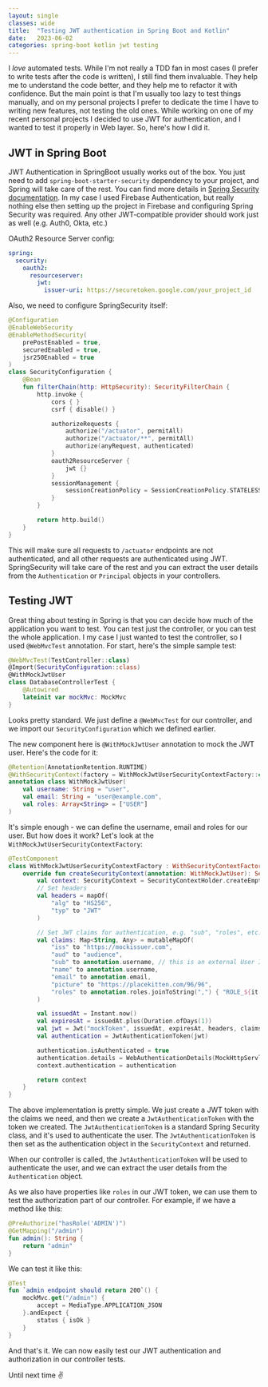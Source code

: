 ```yaml
---
layout: single
classes: wide
title:  "Testing JWT authentication in Spring Boot and Kotlin"
date:   2023-06-02
categories: spring-boot kotlin jwt testing
---
```


I _love_ automated tests. While I'm not really a TDD fan in most cases (I prefer to write tests after the code is written), I still find them invaluable. They help me to understand the code better, and they help me to refactor it with confidence. But the main point is that I'm usually too lazy to test things manually, and on my personal projects I prefer to dedicate the time I have to writing new features, not testing the old ones. While working on one of my recent personal projects I decided to use JWT for authentication, and I wanted to test it properly in Web layer. So, here's how I did it.

<!--more-->

## JWT in Spring Boot

JWT Authentication in SpringBoot usually works out of the box. You just need to add `spring-boot-starter-security` dependency to your project, and Spring will take care of the rest. You can find more details in [Spring Security documentation](https://docs.spring.io/spring-security/site/docs/current/reference/html5/#servlet-authentication-jwt). In my case I used Firebase Authentication, but really nothing else then setting up the project in Firebase and configuring Spring Security was required. Any other JWT-compatible provider should work just as well (e.g. Auth0, Okta, etc.)

OAuth2 Resource Server config:

```yaml
spring:
  security:
    oauth2:
      resourceserver:
        jwt:
          issuer-uri: https://securetoken.google.com/your_project_id
```

Also, we need to configure SpringSecurity itself:

```kotlin
@Configuration
@EnableWebSecurity
@EnableMethodSecurity(
    prePostEnabled = true,
    securedEnabled = true,
    jsr250Enabled = true
)
class SecurityConfiguration {
    @Bean
    fun filterChain(http: HttpSecurity): SecurityFilterChain {
        http.invoke {
            cors { }
            csrf { disable() }

            authorizeRequests {
                authorize("/actuator", permitAll)
                authorize("/actuator/**", permitAll)
                authorize(anyRequest, authenticated)
            }
            oauth2ResourceServer {
                jwt {}
            }
            sessionManagement {
                sessionCreationPolicy = SessionCreationPolicy.STATELESS
            }
        }

        return http.build()
    }
}
```

This will make sure all requests to `/actuator` endpoints are not authenticated, and all other requests are authenticated using JWT. SpringSecurity will take care of the rest and you can extract the user details from the `Authentication` or `Principal` objects in your controllers.

## Testing JWT

Great thing about testing in Spring is that you can decide how much of the application you want to test. You can test just the controller, or you can test the whole application. I my case I just wanted to test the controller, so I used `@WebMvcTest` annotation. For start, here's the simple sample test:

```kotlin
@WebMvcTest(TestController::class)
@Import(SecurityConfiguration::class)
@WithMockJwtUser
class DatabaseControllerTest {
    @Autowired
    lateinit var mockMvc: MockMvc
}
```

Looks pretty standard. We just define a `@WebMvcTest` for our controller, and we import our `SecurityConfiguration` which we defined earlier. 

The new component here is `@WithMockJwtUser` annotation to mock the JWT user. Here's the code for it:

```kotlin
@Retention(AnnotationRetention.RUNTIME)
@WithSecurityContext(factory = WithMockJwtUserSecurityContextFactory::class)
annotation class WithMockJwtUser(
    val username: String = "user",
    val email: String = "user@example.com",
    val roles: Array<String> = ["USER"]
)
```

It's simple enough - we can define the username, email and roles for our user. But how does it work? Let's look at the `WithMockJwtUserSecurityContextFactory`:

```kotlin
@TestComponent
class WithMockJwtUserSecurityContextFactory : WithSecurityContextFactory<WithMockJwtUser> {
    override fun createSecurityContext(annotation: WithMockJwtUser): SecurityContext {
        val context: SecurityContext = SecurityContextHolder.createEmptyContext()
        // Set headers
        val headers = mapOf(
            "alg" to "HS256",
            "typ" to "JWT"
        )

        // Set JWT claims for authentication, e.g. "sub", "roles", etc.
        val claims: Map<String, Any> = mutableMapOf(
            "iss" to "https://mockissuer.com",
            "aud" to "audience",
            "sub" to annotation.username, // this is an external User ID from Firebase
            "name" to annotation.username,
            "email" to annotation.email,
            "picture" to "https://placekitten.com/96/96",
            "roles" to annotation.roles.joinToString(",") { "ROLE_${it.trim()}" }
        )

        val issuedAt = Instant.now()
        val expiresAt = issuedAt.plus(Duration.ofDays(1))
        val jwt = Jwt("mockToken", issuedAt, expiresAt, headers, claims)
        val authentication = JwtAuthenticationToken(jwt)

        authentication.isAuthenticated = true
        authentication.details = WebAuthenticationDetails(MockHttpServletRequest())
        context.authentication = authentication

        return context
    }
}
```

The above implementation is pretty simple. We just create a JWT token with the claims we need, and then we create a `JwtAuthenticationToken` with the token we created. The `JwtAuthenticationToken` is a standard Spring Security class, and it's used to authenticate the user. The `JwtAuthenticationToken` is then set as the authentication object in the `SecurityContext` and returned.

When our controller is called, the `JwtAuthenticationToken` will be used to authenticate the user, and we can extract the user details from the `Authentication` object.

As we also have properties like `roles` in our JWT token, we can use them to test the authorization part of our controller. For example, if we have a method like this:

```kotlin
@PreAuthorize("hasRole('ADMIN')")
@GetMapping("/admin")
fun admin(): String {
    return "admin"
}
```

We can test it like this:

```kotlin
@Test
fun `admin endpoint should return 200`() {
    mockMvc.get("/admin") {
        accept = MediaType.APPLICATION_JSON
    }.andExpect {
        status { isOk }
    }
}
```

And that's it. We can now easily test our JWT authentication and authorization in our controller tests.

Until next time ✌️
